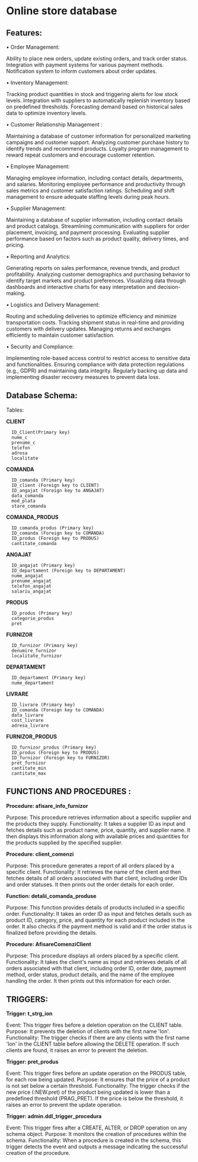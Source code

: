 # Online store database

## Features: 

• Order Management:

Ability to place new orders, update existing orders, and track order status.
Integration with payment systems for various payment methods.
Notification system to inform customers about order updates.

• Inventory Management:

Tracking product quantities in stock and triggering alerts for low stock levels.
Integration with suppliers to automatically replenish inventory based on predefined thresholds.
Forecasting demand based on historical sales data to optimize inventory levels.

• Customer Relationship Management :

Maintaining a database of customer information for personalized marketing campaigns and customer support.
Analyzing customer purchase history to identify trends and recommend products.
Loyalty program management to reward repeat customers and encourage customer retention.

• Employee Management:

Managing employee information, including contact details, departments, and salaries.
Monitoring employee performance and productivity through sales metrics and customer satisfaction ratings.
Scheduling and shift management to ensure adequate staffing levels during peak hours.

• Supplier Management:

Maintaining a database of supplier information, including contact details and product catalogs.
Streamlining communication with suppliers for order placement, invoicing, and payment processing.
Evaluating supplier performance based on factors such as product quality, delivery times, and pricing.

• Reporting and Analytics:

Generating reports on sales performance, revenue trends, and product profitability.
Analyzing customer demographics and purchasing behavior to identify target markets and product preferences.
Visualizing data through dashboards and interactive charts for easy interpretation and decision-making.

• Logistics and Delivery Management:

Routing and scheduling deliveries to optimize efficiency and minimize transportation costs.
Tracking shipment status in real-time and providing customers with delivery updates.
Managing returns and exchanges efficiently to maintain customer satisfaction.

• Security and Compliance:

Implementing role-based access control to restrict access to sensitive data and functionalities.
Ensuring compliance with data protection regulations (e.g., GDPR) and maintaining data integrity.
Regularly backing up data and implementing disaster recovery measures to prevent data loss.

## Database Schema:

Tables:

**CLIENT**

      ID_Client(Primary key) 
      nume_c
      prenume_c
      telefon
      adresa
      localitate

**COMANDA**

      ID_comanda (Primary key)
      ID_client (Foreign key to CLIENT)
      ID_angajat (Foreign key to ANGAJAT)
      data_comanda
      mod_plata
      stare_comanda
  
**COMANDA_PRODUS**

      ID_comanda_produs (Primary key)
      ID_comanda (Foreign key to COMANDA)
      ID_produs (Foreign key to PRODUS)
      cantitate_comanda
      
**ANGAJAT**

      ID_angajat (Primary key)
      ID_departament (Foreign key to DEPARTAMENT)
      nume_angajat
      prenume_angajat
      telefon_angajat
      salariu_angajat
      
**PRODUS**

      ID_produs (Primary key)
      categorie_produs
      pret
      
**FURNIZOR**
      
      ID_furnizor (Primary key)
      denumire_furnizor
      localitate_furnizor
      
**DEPARTAMENT**

      ID_departament (Primary key)
      nume_departament
      
**LIVRARE**

      ID_livrare (Primary key)
      ID_comanda (Foreign key to COMANDA)
      data_livrare
      cost_livrare
      adresa_livrare
      
**FURNIZOR_PRODUS**

      ID_furnizor_produs (Primary key)
      ID_produs (Foreign key to PRODUS)
      ID_furnizor (Foreign key to FURNIZOR)
      pret_furnizor
      cantitate_min
      cantitate_max

## FUNCTIONS AND PROCEDURES : ##

**Procedure: afisare_info_furnizor**

Purpose: This procedure retrieves information about a specific supplier and the products they supply.
Functionality: It takes a supplier ID as input and fetches details such as product name, price, quantity, and supplier name. It then displays this information along with available prices and quantities for the products supplied by the specified supplier.

**Procedure: client_comenzi**

Purpose: This procedure generates a report of all orders placed by a specific client.
Functionality: It retrieves the name of the client and then fetches details of all orders associated with that client, including order IDs and order statuses. It then prints out the order details for each order.

**Function: detalii_comanda_produse**

Purpose: This function provides details of products included in a specific order.
Functionality: It takes an order ID as input and fetches details such as product ID, category, price, and quantity for each product included in the order. It also checks if the payment method is valid and if the order status is finalized before providing the details.

**Procedure: AfisareComenziClient**

Purpose: This procedure displays all orders placed by a specific client.
Functionality: It takes the client's name as input and retrieves details of all orders associated with that client, including order ID, order date, payment method, order status, product details, and the name of the employee handling the order. It then prints out this information for each order.

## TRIGGERS: ##

**Trigger: t_strg_ion** 

Event: This trigger fires before a deletion operation on the CLIENT table.
Purpose: It prevents the deletion of clients with the first name 'Ion'.
Functionality: The trigger checks if there are any clients with the first name 'Ion' in the CLIENT table before allowing the DELETE operation. If such clients are found, it raises an error to prevent the deletion.

**Trigger: pret_produs**

Event: This trigger fires before an update operation on the PRODUS table, for each row being updated.
Purpose: It ensures that the price of a product is not set below a certain threshold.
Functionality: The trigger checks if the new price (:NEW.pret) of the product being updated is lower than a predefined threshold (PRAG_PRET). If the price is below the threshold, it raises an error to prevent the update operation.

**Trigger: admin.ddl_trigger_procedura**

Event: This trigger fires after a CREATE, ALTER, or DROP operation on any schema object.
Purpose: It monitors the creation of procedures within the schema.
Functionality: When a procedure is created in the schema, this trigger detects the event and outputs a message indicating the successful creation of the procedure.


